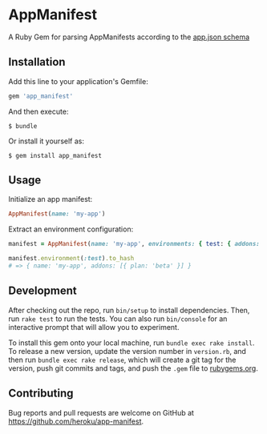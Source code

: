 # AppManifest

A Ruby Gem for parsing AppManifests according to the [app.json
schema](https://devcenter.heroku.com/articles/app-json-schema)

## Installation

Add this line to your application's Gemfile:

```ruby
gem 'app_manifest'
```

And then execute:

    $ bundle

Or install it yourself as:

    $ gem install app_manifest

## Usage

Initialize an app manifest:

```ruby
AppManifest(name: 'my-app')
```

Extract an environment configuration:
```ruby
manifest = AppManifest(name: 'my-app', environments: { test: { addons: ['beta'] } })

manifest.environment(:test).to_hash
# => { name: 'my-app', addons: [{ plan: 'beta' }] }
```

## Development

After checking out the repo, run `bin/setup` to install dependencies. Then, run `rake test` to run the tests. You can also run `bin/console` for an interactive prompt that will allow you to experiment.

To install this gem onto your local machine, run `bundle exec rake install`. To release a new version, update the version number in `version.rb`, and then run `bundle exec rake release`, which will create a git tag for the version, push git commits and tags, and push the `.gem` file to [rubygems.org](https://rubygems.org).

## Contributing

Bug reports and pull requests are welcome on GitHub at https://github.com/heroku/app-manifest.

